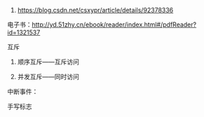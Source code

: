 1. https://blog.csdn.net/csxypr/article/details/92378336

电子书：http://yd.51zhy.cn/ebook/reader/index.html#/pdfReader?id=1321537



互斥

1. 顺序互斥——互斥访问

2. 并发互斥——同时访问

   

中断事件：

手写标志